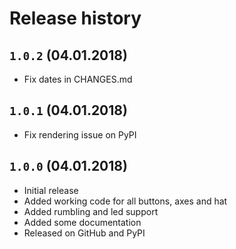 # Release history

## `1.0.2` (04.01.2018)

- Fix dates in CHANGES.md

## `1.0.1` (04.01.2018)

- Fix rendering issue on PyPI

## `1.0.0` (04.01.2018)

- Initial release
- Added working code for all buttons, axes and hat
- Added rumbling and led support
- Added some documentation
- Released on GitHub and PyPI
